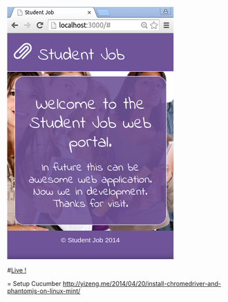 ![Alt text](/app/assets/images/sj.png?raw=true "Student Job")

#[Live !](https://stark-shelf-9822.herokuapp.com)

= Setup Cucumber
    http://yizeng.me/2014/04/20/install-chromedriver-and-phantomjs-on-linux-mint/